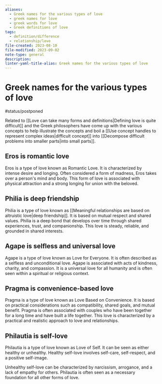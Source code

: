 ```yaml
---
aliases:
  - Greek names for the various types of love
  - greek names for love
  - greek words for love
  - Greek definitions of love
tags:
  - definition/difference
  - relationship/love
file-created: 2023-08-10
file-modified: 2023-09-02
note-type: general
description: 
linter-yaml-title-alias: Greek names for the various types of love
---
```


# Greek names for the various types of love

#status/postponed

Related to [[Love can take many forms and definitions|Defining love is quite difficult]] and the Greek philosophers have come up with the various concepts to help illustrate the concepts and boil a [[Use concept handles to represent complex ideas|difficult concept]] into [[Decompose difficult problems into smaller parts|into small parts]].

## Eros is romantic love

Eros is a type of love known as Romantic Love. It is characterized by intense desire and longing. Often considered a form of madness, Eros takes over a person's mind and body. This form of love is associated with physical attraction and a strong longing for union with the beloved.

## Philia is deep friendship

Philia is a type of love known as [[Meaningful relationships are based on altruistic love|deep friendship]]. It is based on mutual respect and shared values. Philia is a deep bond that develops over time through shared experiences, trust, and companionship. This love is steady, reliable, and grounded in shared interests.

## Agape is selfless and universal love

Agape is a type of love known as Love for Everyone. It is often described as a selfless and unconditional love. Agape is associated with acts of kindness, charity, and compassion. It is a universal love for all humanity and is often seen within a spiritual or religious context.

## Pragma is convenience-based love

Pragma is a type of love known as Love Based on Convenience. It is based on practical considerations such as compatibility, shared goals, and mutual benefit. Pragma is often associated with couples who have been together for a long time and have built a life together. This love is characterized by a practical and realistic approach to love and relationships.

## Philautia is self-love

Philautia is a type of love known as Love of Self. It can be seen as either healthy or unhealthy. Healthy self-love involves self-care, self-respect, and a positive self-image.

Unhealthy self-love can be characterized by narcissism, arrogance, and a lack of empathy for others. Philautia is often seen as a necessary foundation for all other forms of love.
